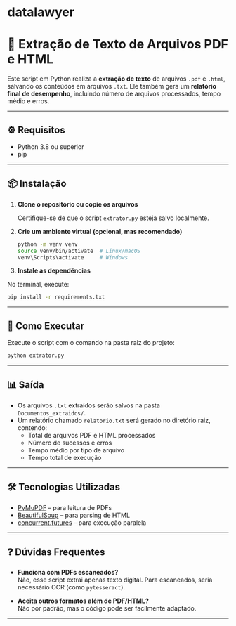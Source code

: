 # datalawyer

# 🧠 Extração de Texto de Arquivos PDF e HTML

Este script em Python realiza a **extração de texto** de arquivos `.pdf` e `.html`, salvando os conteúdos em arquivos `.txt`. Ele também gera um **relatório final de desempenho**, incluindo número de arquivos processados, tempo médio e erros.

---

## ⚙️ Requisitos

- Python 3.8 ou superior
- pip

---

## 📦 Instalação

1. **Clone o repositório ou copie os arquivos**

   Certifique-se de que o script `extrator.py` esteja salvo localmente.

2. **Crie um ambiente virtual (opcional, mas recomendado)**

   ```bash
   python -m venv venv
   source venv/bin/activate  # Linux/macOS
   venv\Scripts\activate     # Windows
   ```

3. **Instale as dependências**

  No terminal, execute:

   ```bash
   pip install -r requirements.txt
   ```

---


## 🚀 Como Executar

Execute o script com o comando na pasta raiz do projeto:

```bash
python extrator.py
```

---

## 📊 Saída

- Os arquivos `.txt` extraídos serão salvos na pasta `Documentos_extraidos/`.
- Um relatório chamado `relatorio.txt` será gerado no diretório raiz, contendo:
  - Total de arquivos PDF e HTML processados
  - Número de sucessos e erros
  - Tempo médio por tipo de arquivo
  - Tempo total de execução

---

## 🛠️ Tecnologias Utilizadas

- [PyMuPDF](https://pymupdf.readthedocs.io/en/latest/) – para leitura de PDFs
- [BeautifulSoup](https://www.crummy.com/software/BeautifulSoup/) – para parsing de HTML
- [concurrent.futures](https://docs.python.org/3/library/concurrent.futures.html) – para execução paralela

---

## ❓ Dúvidas Frequentes

- **Funciona com PDFs escaneados?**  
  Não, esse script extrai apenas texto digital. Para escaneados, seria necessário OCR (como `pytesseract`).

- **Aceita outros formatos além de PDF/HTML?**  
  Não por padrão, mas o código pode ser facilmente adaptado.

---